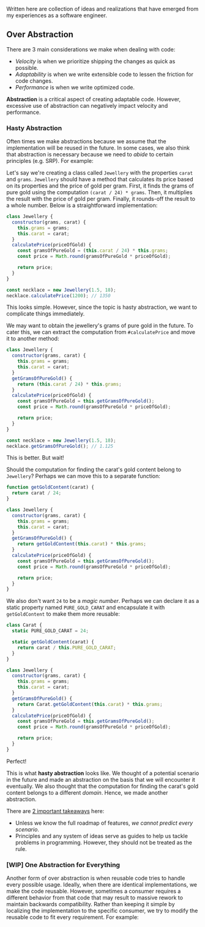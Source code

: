 Written here are collection of ideas and realizations that have emerged from my experiences as a software engineer.

## Over Abstraction
There are 3 main considerations we make when dealing with code:
- _Velocity_ is when we prioritize shipping the changes as quick as possible.
- _Adaptability_ is when we write extensible code to lessen the friction for code changes.
- _Performance_ is when we write optimized code.

**Abstraction** is a critical aspect of creating adaptable code. However, excessive use of abstraction can negatively impact velocity and performance.

### Hasty Abstraction
Often times we make abstractions because we assume that the implementation will be reused in the future. In some cases, we also think that abstraction is necessary because we need to _abide_ to certain principles (e.g. SRP). For example:

Let's say we're creating a class called `Jewellery` with the properties `carat` and `grams`. `Jewellery` should have a method that calculates its price based on its properties and the price of gold per gram. First, it finds the grams of pure gold using the computation `(carat / 24) * grams`. Then, it multiplies the result with the price of gold per gram. Finally, it rounds-off the result to a whole number. Below is a straightforward implementation:
```js
class Jewellery {
  constructor(grams, carat) {
    this.grams = grams;
    this.carat = carat;
  }
  calculatePrice(priceOfGold) {
    const gramsOfPureGold = (this.carat / 24) * this.grams;
    const price = Math.round(gramsOfPureGold * priceOfGold);

    return price;
  }
}

const necklace = new Jewellery(1.5, 18);
necklace.calculatePrice(1200); // 1350
```
This looks simple. However, since the topic is hasty abstraction, we want to complicate things immediately.

We may want to obtain the jewellery's grams of pure gold in the future. To cater this, we can extract the computation from `#calculatePrice` and move it to another method:

```js
class Jewellery {
  constructor(grams, carat) {
    this.grams = grams;
    this.carat = carat;
  }
  getGramsOfPureGold() {
    return (this.carat / 24) * this.grams;
  }
  calculatePrice(priceOfGold) {
    const gramsOfPureGold = this.getGramsOfPureGold();
    const price = Math.round(gramsOfPureGold * priceOfGold);

    return price;
  }
}

const necklace = new Jewellery(1.5, 18);
necklace.getGramsOfPureGold(); // 1.125
```
This is better. But wait!

Should the computation for finding the carat's gold content belong to `Jewellery`? Perhaps we can move this to a separate function:
```js
function getGoldContent(carat) {
  return carat / 24;
}

class Jewellery {
  constructor(grams, carat) {
    this.grams = grams;
    this.carat = carat;
  }
  getGramsOfPureGold() {
    return getGoldContent(this.carat) * this.grams;
  }
  calculatePrice(priceOfGold) {
    const gramsOfPureGold = this.getGramsOfPureGold();
    const price = Math.round(gramsOfPureGold * priceOfGold);

    return price;
  }
}
```
We also don't want `24` to be a _magic number_. Perhaps we can declare it as a static property named `PURE_GOLD_CARAT` and encapsulate it with `getGoldContent` to make them more reusable:
```js
class Carat {
  static PURE_GOLD_CARAT = 24;

  static getGoldContent(carat) {
    return carat / this.PURE_GOLD_CARAT;
  }
}

class Jewellery {
  constructor(grams, carat) {
    this.grams = grams;
    this.carat = carat;
  }
  getGramsOfPureGold() {
    return Carat.getGoldContent(this.carat) * this.grams;
  }
  calculatePrice(priceOfGold) {
    const gramsOfPureGold = this.getGramsOfPureGold();
    const price = Math.round(gramsOfPureGold * priceOfGold);

    return price;
  }
}
```
Perfect!

This is what **hasty abstraction** looks like. We thought of a potential scenario in the future and made an abstraction on the basis that we will encounter it eventually. We also thought that the computation for finding the carat's gold content belongs to a different _domain_. Hence, we made another abstraction.

There are <ins>2 important takeaways</ins> here:
- Unless we know the full roadmap of features, _we cannot predict every scenario_.
- Principles and any system of ideas serve as guides to help us tackle problems in programming. However, they should not be treated as the rule.

### [WIP] One Abstraction for Everything
Another form of over abstraction is when reusable code tries to handle every possible usage. Ideally, when there are identical implementations, we make the code reusable. However, sometimes a consumer requires a different behavior from that code that may result to massive rework to maintain backwards compatibility. Rather than keeping it simple by localizing the implementation to the specific consumer, we try to modify the reusable code to fit every requirement. For example:

